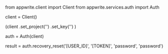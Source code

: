 from appwrite.client import Client
from appwrite.services.auth import Auth

client = Client()

(client
  .set_project('')
  .set_key('')
)

auth = Auth(client)

result = auth.recovery_reset('[USER_ID]', '[TOKEN]', 'password', 'password')

